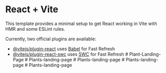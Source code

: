 # React + Vite

This template provides a minimal setup to get React working in Vite with HMR and some ESLint rules.

Currently, two official plugins are available:

- [@vitejs/plugin-react](https://github.com/vitejs/vite-plugin-react/blob/main/packages/plugin-react/README.md) uses [Babel](https://babeljs.io/) for Fast Refresh
- [@vitejs/plugin-react-swc](https://github.com/vitejs/vite-plugin-react-swc) uses [SWC](https://swc.rs/) for Fast Refresh
#   P l a n t - L a n d i n g - P a g e  
 #   P l a n t s - l a n d i n g - p a g e  
 #   P l a n t s - l a n d i n g - p a g e  
 #   P l a n t s - l a n d i n g - p a g e  
 #   P l a n t s - l a n d i n g - p a g e  
 